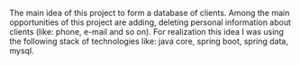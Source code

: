 The main idea of this project to form a database of clients. Among the main opportunities of this project are adding, deleting personal information about clients (like: phone, e-mail and so on). For realization this idea I was using the following stack of technologies like: java core, spring boot, spring data, mysql.
